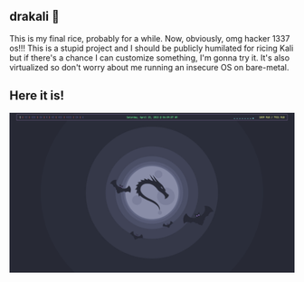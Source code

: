 ## drakali 🧛
This is my final rice, probably for a while. Now, obviously, omg hacker 1337 os!!! This is a stupid project and I should be publicly humilated for ricing Kali but if there's a chance I can customize something, I'm gonna try it. It's also virtualized so don't worry about me running an insecure OS on bare-metal. 

## Here it is!
![alt text](/screenshots/bare.png)
